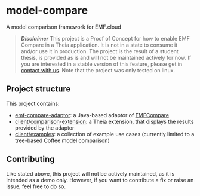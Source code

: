 # model-compare

A model comparison framework for EMF.cloud

> **_Disclaimer_**
> This project is a Proof of Concept for how to enable EMF Compare in a Theia application. It is not in a state to consume it and/or use it in production.
> The project is the result of a student thesis, is provided as is and will not be maintained actively for now. If you are interested in a stable version of this feature, please get in [contact with us](https://www.eclipse.org/emfcloud/contact/).
> Note that the project was only tested on linux.

## Project structure

This project contains:

- [emf-compare-adaptor](./emf-compare-adaptor): a Java-based adaptor of [EMFCompare](https://www.eclipse.org/emf/compare/)
- [client/comparison-extension](./client/comparison-extension/): a Theia extension, that displays the results provided by the adaptor
- [client/examples](./client/examples/): a collection of example use cases (currently limited to a tree-based Coffee model comparison)

## Contributing

Like stated above, this project will not be actively maintained, as it is intended as a demo only. However, if you want to contribute a fix or raise an issue, feel free to do so.
